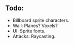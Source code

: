 ## Todo:
- Billboard sprite characters.
- Wall: Planes? Voxels?
- UI: Sprite fonts.
- Attacks: Raycasting.
